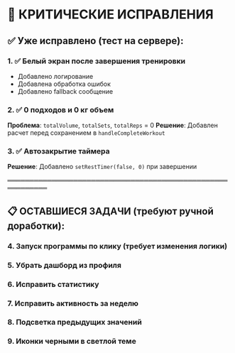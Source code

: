 # 🚨 КРИТИЧЕСКИЕ ИСПРАВЛЕНИЯ

## ✅ Уже исправлено (тест на сервере):

### 1. ✅ Белый экран после завершения тренировки
- Добавлено логирование
- Добавлена обработка ошибок  
- Добавлено fallback сообщение

### 2. ✅ 0 подходов и 0 кг объем
**Проблема**: `totalVolume`, `totalSets`, `totalReps` = 0
**Решение**: Добавлен расчет перед сохранением в `handleCompleteWorkout`

### 3. ✅ Автозакрытие таймера
**Решение**: Добавлено `setRestTimer(false, 0)` при завершении

═══════════════════════════════════════════════════════════

## 📋 ОСТАВШИЕСЯ ЗАДАЧИ (требуют ручной доработки):

### 4. Запуск программы по клику (требует изменения логики)
### 5. Убрать дашборд из профиля
### 6. Исправить статистику
### 7. Исправить активность за неделю  
### 8. Подсветка предыдущих значений
### 9. Иконки черными в светлой теме

